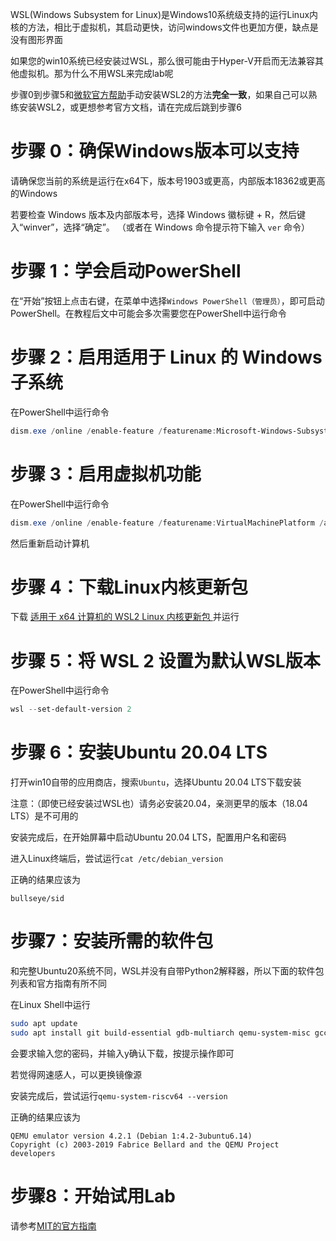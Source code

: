 WSL(Windows Subsystem for Linux)是Windows10系统级支持的运行Linux内核的方法，相比于虚拟机，其启动更快，访问windows文件也更加方便，缺点是没有图形界面

如果您的win10系统已经安装过WSL，那么很可能由于Hyper-V开启而无法兼容其他虚拟机。那为什么不用WSL来完成lab呢

步骤0到步骤5和[微软官方帮助](https://docs.microsoft.com/zh-cn/windows/wsl/install-win10)手动安装WSL2的方法**完全一致**，如果自己可以熟练安装WSL2，或更想参考官方文档，请在完成后跳到步骤6

# 步骤 0：确保Windows版本可以支持

请确保您当前的系统是运行在x64下，版本号1903或更高，内部版本18362或更高的Windows

若要检查 Windows 版本及内部版本号，选择 Windows 徽标键 + R，然后键入“winver”，选择“确定”。 （或者在 Windows 命令提示符下输入 `ver` 命令）

# 步骤 1：学会启动PowerShell

在“开始”按钮上点击右键，在菜单中选择`Windows PowerShell（管理员）`，即可启动PowerShell。在教程后文中可能会多次需要您在PowerShell中运行命令

# 步骤 2：启用适用于 Linux 的 Windows 子系统

在PowerShell中运行命令
```powershell
dism.exe /online /enable-feature /featurename:Microsoft-Windows-Subsystem-Linux /all /norestart
```

# 步骤 3：启用虚拟机功能

在PowerShell中运行命令

```powershell
dism.exe /online /enable-feature /featurename:VirtualMachinePlatform /all /norestart
```

然后重新启动计算机

# 步骤 4：下载Linux内核更新包

下载 [适用于 x64 计算机的 WSL2 Linux 内核更新包 ](https://wslstorestorage.blob.core.windows.net/wslblob/wsl_update_x64.msi)并运行

# 步骤 5：将 WSL 2 设置为默认WSL版本

在PowerShell中运行命令

```powershell
wsl --set-default-version 2
```

# 步骤 6：安装Ubuntu 20.04 LTS

打开win10自带的应用商店，搜索`Ubuntu`，选择Ubuntu 20.04 LTS下载安装

注意：（即使已经安装过WSL也）请务必安装20.04，亲测更早的版本（18.04 LTS）是不可用的

安装完成后，在开始屏幕中启动Ubuntu 20.04 LTS，配置用户名和密码

进入Linux终端后，尝试运行`cat /etc/debian_version`

正确的结果应该为

```
bullseye/sid
```

# 步骤7：安装所需的软件包

和完整Ubuntu20系统不同，WSL并没有自带Python2解释器，所以下面的软件包列表和官方指南有所不同

在Linux Shell中运行

```bash
sudo apt update
sudo apt install git build-essential gdb-multiarch qemu-system-misc gcc-riscv64-linux-gnu binutils-riscv64-linux-gnu python
```

会要求输入您的密码，并输入y确认下载，按提示操作即可

若觉得网速感人，可以更换镜像源

安装完成后，尝试运行`qemu-system-riscv64 --version`

正确的结果应该为

```
QEMU emulator version 4.2.1 (Debian 1:4.2-3ubuntu6.14)
Copyright (c) 2003-2019 Fabrice Bellard and the QEMU Project developers
```

# 步骤8：开始试用Lab

请参考[MIT的官方指南](https://pdos.csail.mit.edu/6.828/2020/labs/util.html)
